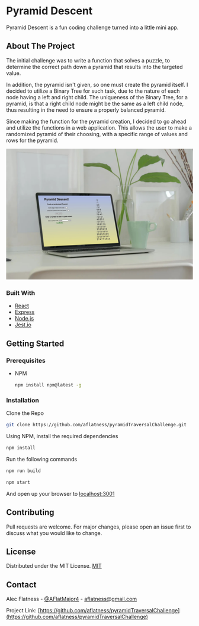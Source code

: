 # Pyramid Descent

Pyramid Descent is a fun coding challenge turned into a little mini app.

## About The Project

The initial challenge was to write a function that solves a puzzle, to determine the correct path down a pyramid that results into the targeted value.

In addition, the pyramid isn't given, so one must create the pyramid itself. I decided to utilize a Binary Tree for such task, due to the nature of each node having a left and right child. The uniqueness of the Binary Tree, for a pyramid, is that a right child node might be the same as a left child node, thus resulting in the need to ensure a properly balanced pyramid.

Since making the function for the pyramid creation, I decided to go ahead and utilize the functions in a web application. This allows the user to make a randomized pyramid of their choosing, with a specific range of values and rows for the pyramid.

![Pyramid Descent](./public/mock.jpg)

### Built With

* [React](https://reactjs.org/)
* [Express](https://expressjs.com/)
* [Node.js](https://nodejs.org/en/)
* [Jest.io](https://jestjs.io/)

## Getting Started

### Prerequisites
* NPM

  ```bash
  npm install npm@latest -g
  ```

### Installation

Clone the Repo

  ```bash
  git clone https://github.com/aflatness/pyramidTraversalChallenge.git
  ```

Using NPM, install the required dependencies

  ```bash
  npm install
  ```


Run the following commands

  ```bash
  npm run build
  ```

  ```bash
  npm start
  ```

And open up your browser to [localhost:3001](http://localhost:3001)


## Contributing
Pull requests are welcome. For major changes, please open an issue first to discuss what you would like to change.


## License
Distributed under the MIT License. [MIT](https://choosealicense.com/licenses/mit/)


## Contact

Alec Flatness - [@AFlatMajor4](https://twitter.com/AFlatMajor4) - aflatness@gmail.com

Project Link: [https://github.com/aflatness/pyramidTraversalChallenge](https://github.com/aflatness/pyramidTraversalChallenge)

